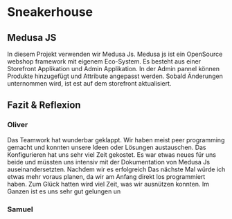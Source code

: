 # Sneakerhouse

## Medusa JS

In diesem Projekt verwenden wir Medusa Js. Medusa js ist ein OpenSource webshop framework mit eigenem Eco-System. Es besteht aus einer Storefront Applikation und Admin Applikation.
In der Admin pannel können Produkte hinzugefügt und Attribute angepasst werden. Sobald Änderungen unternommen wird, ist est auf dem storefront aktualisiert.

## Fazit & Reflexion

### Oliver 
Das Teamwork hat wunderbar geklappt. Wir haben meist peer programming gemacht und konnten unsere Ideen oder Lösungen austauschen.
Das Konfigurieren hat uns sehr viel Zeit gekostet. Es war etwas neues für uns beide und müssten uns intensiv mit der Dokumentation von Medusa Js auseinandersetzten. 
Nachdem wir es erfolgreich
Das nächste Mal würde ich etwas mehr voraus planen, da wir am Anfang direkt los programmiert haben. Zum Glück hatten wird viel Zeit, was wir ausnützen konnten. Im Ganzen ist es uns sehr gut gelungen un

### Samuel
